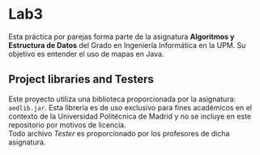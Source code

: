 Lab3
=====================================

Esta práctica por parejas forma parte de la asignatura **Algoritmos y Estructura de Datos** del Grado en Ingeniería Informática en la UPM.
Su objetivo es entender el uso de mapas en Java.

## Project libraries and Testers

Este proyecto utiliza una biblioteca proporcionada por la asignatura: `aedlib.jar`. Esta librería es de uso exclusivo para fines académicos en el contexto de la Universidad Politécnica de Madrid y no se incluye en este repositorio por motivos de licencia.  
Todo archivo *Tester* es proporcionado por los profesores de dicha asignatura. 
